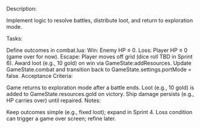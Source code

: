Description:

Implement logic to resolve battles, distribute loot, and return to 
exploration mode.

Tasks:

Define outcomes in combat.lua:
Win: Enemy HP ≤ 0.
Loss: Player HP ≤ 0 (game over for now).
Escape: Player moves off grid (dice roll TBD in Sprint 6).
Award loot (e.g., 10 gold) on win via GameState:addResources.
Update GameState.combat and transition back to GameState.settings.portMode 
= false.
Acceptance Criteria:

Game returns to exploration mode after a battle ends.
Loot (e.g., 10 gold) is added to GameState.resources.gold on victory.
Ship damage persists (e.g., HP carries over) until repaired.
Notes:

Keep outcomes simple (e.g., fixed loot); expand in Sprint 4.
Loss condition can trigger a game over screen; refine later.

